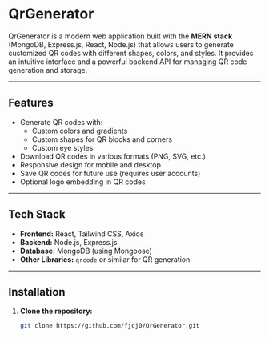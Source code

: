 # QrGenerator

QrGenerator is a modern web application built with the **MERN stack** (MongoDB, Express.js, React, Node.js) that allows users to generate customized QR codes with different shapes, colors, and styles. It provides an intuitive interface and a powerful backend API for managing QR code generation and storage.

---

## Features

- Generate QR codes with:
  - Custom colors and gradients
  - Custom shapes for QR blocks and corners
  - Custom eye styles
- Download QR codes in various formats (PNG, SVG, etc.)
- Responsive design for mobile and desktop
- Save QR codes for future use (requires user accounts)
- Optional logo embedding in QR codes

---

## Tech Stack

- **Frontend:** React, Tailwind CSS, Axios  
- **Backend:** Node.js, Express.js  
- **Database:** MongoDB (using Mongoose)  
- **Other Libraries:** `qrcode` or similar for QR generation  

---

## Installation

1. **Clone the repository:**
   ```bash
   git clone https://github.com/fjcj0/QrGenerator.git